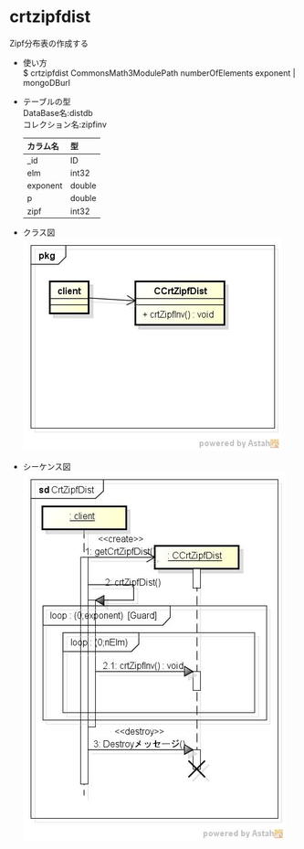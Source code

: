 crtzipfdist
===========
Zipf分布表の作成する

* 使い方  
  $ crtzipfdist CommonsMath3ModulePath numberOfElements exponent | mongoDBurl  

* テーブルの型  
  DataBase名:distdb  
  コレクション名:zipfinv  

  |カラム名|型     |
  |--------|-------|
  |_id     |ID     |
  |elm     |int32  |
  |exponent|double |
  |p       |double |
  |zipf    |int32  |
  
* クラス図  
![crtzipfdist](images/pkgCrtZipfDist.jpg)

* シーケンス図  
![crtzipfdist](images/sdCrtZipfDist.jpg)
